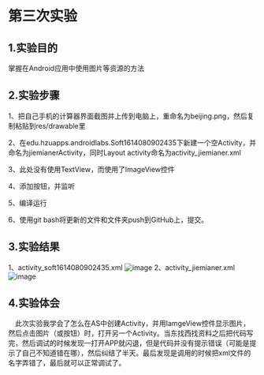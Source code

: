 # 第三次实验
## 1.实验目的
掌握在Android应用中使用图片等资源的方法
## 2.实验步骤
1、把自己手机的计算器界面截图并上传到电脑上，重命名为beijing.png，然后复制粘贴到res/drawable里

2、在edu.hzuapps.androidlabs.Soft1614080902435下新建一个空Activity，并命名为jiemianerActivity，同时Layout activity命名为activity_jiemianer.xml

3、此处没有使用TextView，而使用了ImageView控件

4、添加按钮，并监听

5、编译运行

6、使用git bash将更新的文件和文件夹push到GitHub上，提交。

## 3.实验结果
1、activity_soft1614080902435.xml
![image](https://raw.githubusercontent.com/AisakaTaika/android-labs-2018/master/soft1614080902435/3.1.png)
2、activity_jiemianer.xml
![image](https://raw.githubusercontent.com/AisakaTaika/android-labs-2018/master/soft1614080902435/3.2.png)
## 4.实验体会
　此次实验我学会了怎么在AS中创建Activity，并用IamgeView控件显示图片，然后点击图片（或按钮）时，打开另一个Activity。当东找西找资料之后把代码写完，然后调试的时候发现一打开APP就闪退，但是代码并没有提示错误（可能是提示了自己不知道错在哪），然后纠结了半天。最后发现是调用的时候把xml文件的名字弄错了，最后就可以正常调试了。
